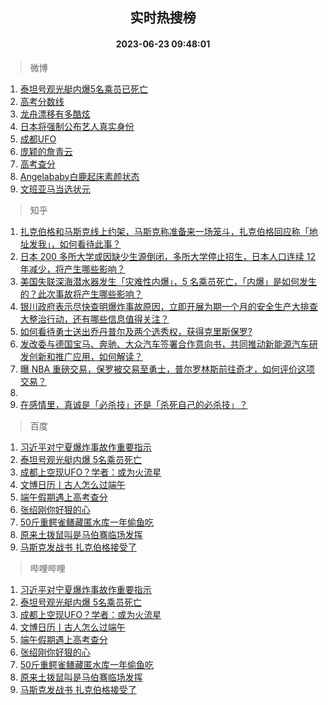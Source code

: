 <div align="center"><h2>实时热搜榜</h2><h4>2023-06-23 09:48:01</h4></div>

> 微博  

1. [泰坦号观光艇内爆5名乘员已死亡](https://s.weibo.com/weibo?q=%23%E6%B3%B0%E5%9D%A6%E5%8F%B7%E8%A7%82%E5%85%89%E8%89%87%E5%86%85%E7%88%865%E5%90%8D%E4%B9%98%E5%91%98%E5%B7%B2%E6%AD%BB%E4%BA%A1%23&t=31&band_rank=1&Refer=top)<br />
2. [高考分数线](https://s.weibo.com/weibo?q=%23%E9%AB%98%E8%80%83%E5%88%86%E6%95%B0%E7%BA%BF%23&t=31&band_rank=2&Refer=top)<br />
3. [龙舟漂移有多酷炫](https://s.weibo.com/weibo?q=%23%E9%BE%99%E8%88%9F%E6%BC%82%E7%A7%BB%E6%9C%89%E5%A4%9A%E9%85%B7%E7%82%AB%23&t=31&band_rank=3&Refer=top)<br />
4. [日本将强制公布艺人真实身份](https://s.weibo.com/weibo?q=%E6%97%A5%E6%9C%AC%E5%B0%86%E5%BC%BA%E5%88%B6%E5%85%AC%E5%B8%83%E8%89%BA%E4%BA%BA%E7%9C%9F%E5%AE%9E%E8%BA%AB%E4%BB%BD&t=31&band_rank=4&Refer=top)<br />
5. [成都UFO](https://s.weibo.com/weibo?q=%E6%88%90%E9%83%BDUFO&t=31&band_rank=5&Refer=top)<br />
6. [庞颖的詹青云](https://s.weibo.com/weibo?q=%23%E5%BA%9E%E9%A2%96%E7%9A%84%E8%A9%B9%E9%9D%92%E4%BA%91%23&t=31&band_rank=6&Refer=top)<br />
7. [高考查分](https://s.weibo.com/weibo?q=%E9%AB%98%E8%80%83%E6%9F%A5%E5%88%86&t=31&band_rank=7&Refer=top)<br />
8. [Angelababy白鹿起床素颜状态](https://s.weibo.com/weibo?q=%23Angelababy%E7%99%BD%E9%B9%BF%E8%B5%B7%E5%BA%8A%E7%B4%A0%E9%A2%9C%E7%8A%B6%E6%80%81%23&t=31&band_rank=8&Refer=top)<br />
9. [文班亚马当选状元](https://s.weibo.com/weibo?q=%23%E6%96%87%E7%8F%AD%E4%BA%9A%E9%A9%AC%E5%BD%93%E9%80%89%E7%8A%B6%E5%85%83%23&t=31&band_rank=9&Refer=top)<br />

> 知乎  

1. [扎克伯格和马斯克线上约架，马斯克称准备来一场笼斗，扎克伯格回应称「地址发我」，如何看待此事？](https://www.zhihu.com/question/608012861)<br />
2. [日本 200 多所大学或因缺少生源倒闭，多所大学停止招生，日本人口连续 12 年减少，将产生哪些影响？](https://www.zhihu.com/question/607979062)<br />
3. [美国失联深海潜水器发生「灾难性内爆」，5 名乘员死亡，「内爆」是如何发生的？此次事故将产生哪些影响？](https://www.zhihu.com/question/608085455)<br />
4. [银川政府表示尽快查明爆炸事故原因，立即开展为期一个月的安全生产大排查大整治行动，还有哪些信息值得关注？](https://www.zhihu.com/question/608017964)<br />
5. [如何看待勇士送出乔丹普尔及两个选秀权，获得克里斯保罗?](https://www.zhihu.com/question/608073408)<br />
6. [发改委与德国宝马、奔驰、大众汽车签署合作意向书，共同推动新能源汽车研发创新和推广应用，如何解读？](https://www.zhihu.com/question/607897726)<br />
7. [曝 NBA 重磅交易，保罗被交易至勇士，普尔罗林斯前往奇才，如何评价这项交易？](https://www.zhihu.com/question/608085587)<br />
8. []()<br />
9. [在感情里，真诚是「必杀技」还是「杀死自己的必杀技」？](https://www.zhihu.com/question/599386066)<br />

> 百度  

1. [习近平对宁夏爆炸事故作重要指示](https://www.baidu.com/s?wd=%E4%B9%A0%E8%BF%91%E5%B9%B3%E5%AF%B9%E5%AE%81%E5%A4%8F%E7%88%86%E7%82%B8%E4%BA%8B%E6%95%85%E4%BD%9C%E9%87%8D%E8%A6%81%E6%8C%87%E7%A4%BA&sa=fyb_news&rsv_dl=fyb_news)<br />
2. [泰坦号观光艇内爆 5名乘员死亡](https://www.baidu.com/s?wd=%E6%B3%B0%E5%9D%A6%E5%8F%B7%E8%A7%82%E5%85%89%E8%89%87%E5%86%85%E7%88%86+5%E5%90%8D%E4%B9%98%E5%91%98%E6%AD%BB%E4%BA%A1&sa=fyb_news&rsv_dl=fyb_news)<br />
3. [成都上空现UFO？学者：或为火流星](https://www.baidu.com/s?wd=%E6%88%90%E9%83%BD%E4%B8%8A%E7%A9%BA%E7%8E%B0UFO%EF%BC%9F%E5%AD%A6%E8%80%85%EF%BC%9A%E6%88%96%E4%B8%BA%E7%81%AB%E6%B5%81%E6%98%9F&sa=fyb_news&rsv_dl=fyb_news)<br />
4. [文博日历丨古人怎么过端午](https://www.baidu.com/s?wd=%E6%96%87%E5%8D%9A%E6%97%A5%E5%8E%86%E4%B8%A8%E5%8F%A4%E4%BA%BA%E6%80%8E%E4%B9%88%E8%BF%87%E7%AB%AF%E5%8D%88&sa=fyb_news&rsv_dl=fyb_news)<br />
5. [端午假期遇上高考查分](https://www.baidu.com/s?wd=%E7%AB%AF%E5%8D%88%E5%81%87%E6%9C%9F%E9%81%87%E4%B8%8A%E9%AB%98%E8%80%83%E6%9F%A5%E5%88%86&sa=fyb_news&rsv_dl=fyb_news)<br />
6. [张绍刚你好狠的心](https://www.baidu.com/s?wd=%E5%BC%A0%E7%BB%8D%E5%88%9A%E4%BD%A0%E5%A5%BD%E7%8B%A0%E7%9A%84%E5%BF%83&sa=fyb_news&rsv_dl=fyb_news)<br />
7. [50斤重鳄雀鳝藏匿水库一年偷鱼吃](https://www.baidu.com/s?wd=50%E6%96%A4%E9%87%8D%E9%B3%84%E9%9B%80%E9%B3%9D%E8%97%8F%E5%8C%BF%E6%B0%B4%E5%BA%93%E4%B8%80%E5%B9%B4%E5%81%B7%E9%B1%BC%E5%90%83&sa=fyb_news&rsv_dl=fyb_news)<br />
8. [原来土拨鼠叫是马伯骞临场发挥](https://www.baidu.com/s?wd=%E5%8E%9F%E6%9D%A5%E5%9C%9F%E6%8B%A8%E9%BC%A0%E5%8F%AB%E6%98%AF%E9%A9%AC%E4%BC%AF%E9%AA%9E%E4%B8%B4%E5%9C%BA%E5%8F%91%E6%8C%A5&sa=fyb_news&rsv_dl=fyb_news)<br />
9. [马斯克发战书 扎克伯格接受了](https://www.baidu.com/s?wd=%E9%A9%AC%E6%96%AF%E5%85%8B%E5%8F%91%E6%88%98%E4%B9%A6+%E6%89%8E%E5%85%8B%E4%BC%AF%E6%A0%BC%E6%8E%A5%E5%8F%97%E4%BA%86&sa=fyb_news&rsv_dl=fyb_news)<br />

> 哔哩哔哩  

1. [习近平对宁夏爆炸事故作重要指示](https://www.baidu.com/s?wd=%E4%B9%A0%E8%BF%91%E5%B9%B3%E5%AF%B9%E5%AE%81%E5%A4%8F%E7%88%86%E7%82%B8%E4%BA%8B%E6%95%85%E4%BD%9C%E9%87%8D%E8%A6%81%E6%8C%87%E7%A4%BA&sa=fyb_news&rsv_dl=fyb_news)<br />
2. [泰坦号观光艇内爆 5名乘员死亡](https://www.baidu.com/s?wd=%E6%B3%B0%E5%9D%A6%E5%8F%B7%E8%A7%82%E5%85%89%E8%89%87%E5%86%85%E7%88%86+5%E5%90%8D%E4%B9%98%E5%91%98%E6%AD%BB%E4%BA%A1&sa=fyb_news&rsv_dl=fyb_news)<br />
3. [成都上空现UFO？学者：或为火流星](https://www.baidu.com/s?wd=%E6%88%90%E9%83%BD%E4%B8%8A%E7%A9%BA%E7%8E%B0UFO%EF%BC%9F%E5%AD%A6%E8%80%85%EF%BC%9A%E6%88%96%E4%B8%BA%E7%81%AB%E6%B5%81%E6%98%9F&sa=fyb_news&rsv_dl=fyb_news)<br />
4. [文博日历丨古人怎么过端午](https://www.baidu.com/s?wd=%E6%96%87%E5%8D%9A%E6%97%A5%E5%8E%86%E4%B8%A8%E5%8F%A4%E4%BA%BA%E6%80%8E%E4%B9%88%E8%BF%87%E7%AB%AF%E5%8D%88&sa=fyb_news&rsv_dl=fyb_news)<br />
5. [端午假期遇上高考查分](https://www.baidu.com/s?wd=%E7%AB%AF%E5%8D%88%E5%81%87%E6%9C%9F%E9%81%87%E4%B8%8A%E9%AB%98%E8%80%83%E6%9F%A5%E5%88%86&sa=fyb_news&rsv_dl=fyb_news)<br />
6. [张绍刚你好狠的心](https://www.baidu.com/s?wd=%E5%BC%A0%E7%BB%8D%E5%88%9A%E4%BD%A0%E5%A5%BD%E7%8B%A0%E7%9A%84%E5%BF%83&sa=fyb_news&rsv_dl=fyb_news)<br />
7. [50斤重鳄雀鳝藏匿水库一年偷鱼吃](https://www.baidu.com/s?wd=50%E6%96%A4%E9%87%8D%E9%B3%84%E9%9B%80%E9%B3%9D%E8%97%8F%E5%8C%BF%E6%B0%B4%E5%BA%93%E4%B8%80%E5%B9%B4%E5%81%B7%E9%B1%BC%E5%90%83&sa=fyb_news&rsv_dl=fyb_news)<br />
8. [原来土拨鼠叫是马伯骞临场发挥](https://www.baidu.com/s?wd=%E5%8E%9F%E6%9D%A5%E5%9C%9F%E6%8B%A8%E9%BC%A0%E5%8F%AB%E6%98%AF%E9%A9%AC%E4%BC%AF%E9%AA%9E%E4%B8%B4%E5%9C%BA%E5%8F%91%E6%8C%A5&sa=fyb_news&rsv_dl=fyb_news)<br />
9. [马斯克发战书 扎克伯格接受了](https://www.baidu.com/s?wd=%E9%A9%AC%E6%96%AF%E5%85%8B%E5%8F%91%E6%88%98%E4%B9%A6+%E6%89%8E%E5%85%8B%E4%BC%AF%E6%A0%BC%E6%8E%A5%E5%8F%97%E4%BA%86&sa=fyb_news&rsv_dl=fyb_news)<br />
